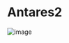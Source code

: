 # Antares2

![image](https://github.com/Wellington-lopes/Antares2/assets/67521652/ace71545-ba93-44cb-ace3-7d896af46bbc)

